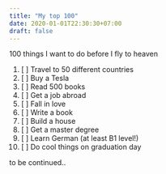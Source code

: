 ```yaml
---
title: "My top 100"
date: 2020-01-01T22:30:30+07:00
draft: false
---
```


100 things I want to do before I fly to heaven

1. [ ] Travel to 50 different countries
2. [ ] Buy a Tesla
3. [ ] Read 500 books  
4. [ ] Get a job abroad
5. [ ] Fall in love
6. [ ] Write a book
7. [ ] Build a house
8. [ ] Get a master degree
9. [ ] Learn German (at least B1 level!)
10. [ ] Do cool things on graduation day

to be continued.. 